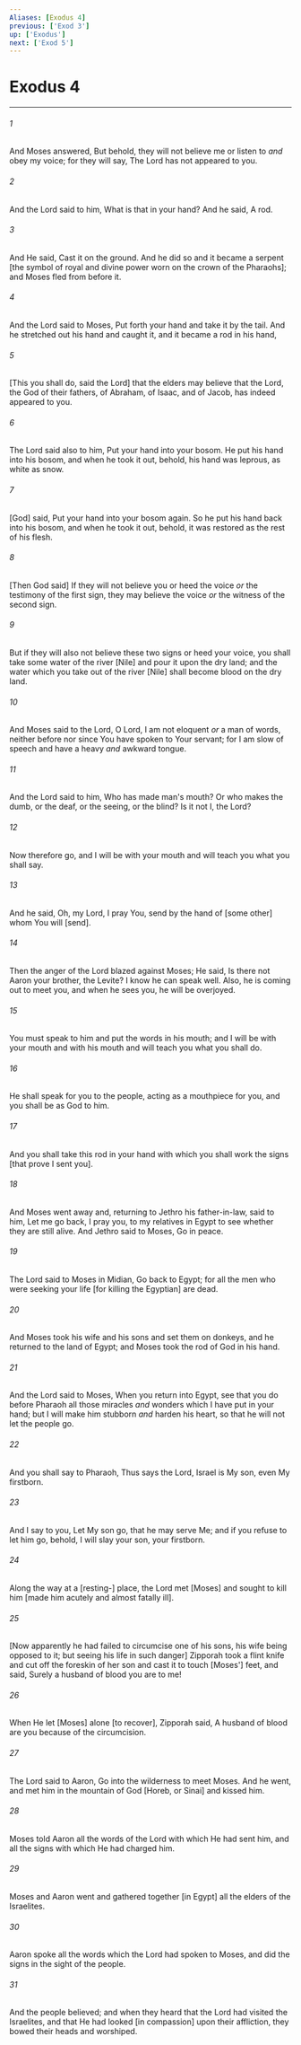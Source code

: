 ```yaml
---
Aliases: [Exodus 4]
previous: ['Exod 3']
up: ['Exodus']
next: ['Exod 5']
---
```

# Exodus 4

***














###### 1 






And Moses answered, But behold, they will not believe me or listen to _and_ obey my voice; for they will say, The Lord has not appeared to you. 













###### 2 






And the Lord said to him, What is that in your hand? And he said, A rod. 













###### 3 






And He said, Cast it on the ground. And he did so and it became a serpent [the symbol of royal and divine power worn on the crown of the Pharaohs]; and Moses fled from before it. 













###### 4 






And the Lord said to Moses, Put forth your hand and take it by the tail. And he stretched out his hand and caught it, and it became a rod in his hand, 













###### 5 






[This you shall do, said the Lord] that the elders may believe that the Lord, the God of their fathers, of Abraham, of Isaac, and of Jacob, has indeed appeared to you. 













###### 6 






The Lord said also to him, Put your hand into your bosom. He put his hand into his bosom, and when he took it out, behold, his hand was leprous, as white as snow. 













###### 7 






[God] said, Put your hand into your bosom again. So he put his hand back into his bosom, and when he took it out, behold, it was restored as the rest of his flesh. 













###### 8 






[Then God said] If they will not believe you or heed the voice _or_ the testimony of the first sign, they may believe the voice _or_ the witness of the second sign. 













###### 9 






But if they will also not believe these two signs or heed your voice, you shall take some water of the river [Nile] and pour it upon the dry land; and the water which you take out of the river [Nile] shall become blood on the dry land. 













###### 10 






And Moses said to the Lord, O Lord, I am not eloquent _or_ a man of words, neither before nor since You have spoken to Your servant; for I am slow of speech and have a heavy _and_ awkward tongue. 













###### 11 






And the Lord said to him, Who has made man's mouth? Or who makes the dumb, or the deaf, or the seeing, or the blind? Is it not I, the Lord? 













###### 12 






Now therefore go, and I will be with your mouth and will teach you what you shall say. 













###### 13 






And he said, Oh, my Lord, I pray You, send by the hand of [some other] whom You will [send]. 













###### 14 






Then the anger of the Lord blazed against Moses; He said, Is there not Aaron your brother, the Levite? I know he can speak well. Also, he is coming out to meet you, and when he sees you, he will be overjoyed. 













###### 15 






You must speak to him and put the words in his mouth; and I will be with your mouth and with his mouth and will teach you what you shall do. 













###### 16 






He shall speak for you to the people, acting as a mouthpiece for you, and you shall be as God to him. 













###### 17 






And you shall take this rod in your hand with which you shall work the signs [that prove I sent you]. 













###### 18 






And Moses went away and, returning to Jethro his father-in-law, said to him, Let me go back, I pray you, to my relatives in Egypt to see whether they are still alive. And Jethro said to Moses, Go in peace. 













###### 19 






The Lord said to Moses in Midian, Go back to Egypt; for all the men who were seeking your life [for killing the Egyptian] are dead. 













###### 20 






And Moses took his wife and his sons and set them on donkeys, and he returned to the land of Egypt; and Moses took the rod of God in his hand. 













###### 21 






And the Lord said to Moses, When you return into Egypt, see that you do before Pharaoh all those miracles _and_ wonders which I have put in your hand; but I will make him stubborn _and_ harden his heart, so that he will not let the people go. 













###### 22 






And you shall say to Pharaoh, Thus says the Lord, Israel is My son, even My firstborn. 













###### 23 






And I say to you, Let My son go, that he may serve Me; and if you refuse to let him go, behold, I will slay your son, your firstborn. 













###### 24 






Along the way at a [resting-] place, the Lord met [Moses] and sought to kill him [made him acutely and almost fatally ill]. 













###### 25 






[Now apparently he had failed to circumcise one of his sons, his wife being opposed to it; but seeing his life in such danger] Zipporah took a flint knife and cut off the foreskin of her son and cast it to touch [Moses'] feet, and said, Surely a husband of blood you are to me! 













###### 26 






When He let [Moses] alone [to recover], Zipporah said, A husband of blood are you because of the circumcision. 













###### 27 






The Lord said to Aaron, Go into the wilderness to meet Moses. And he went, and met him in the mountain of God [Horeb, or Sinai] and kissed him. 













###### 28 






Moses told Aaron all the words of the Lord with which He had sent him, and all the signs with which He had charged him. 













###### 29 






Moses and Aaron went and gathered together [in Egypt] all the elders of the Israelites. 













###### 30 






Aaron spoke all the words which the Lord had spoken to Moses, and did the signs in the sight of the people. 













###### 31 






And the people believed; and when they heard that the Lord had visited the Israelites, and that He had looked [in compassion] upon their affliction, they bowed their heads and worshiped.
